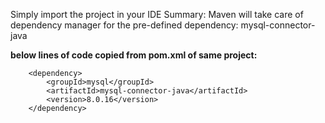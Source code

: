 Simply import the project in your IDE
Summary:
  Maven will take care of dependency manager for the pre-defined dependency: mysql-connector-java

**below lines of code copied from pom.xml of same project:**
  <!-- MySQL JDBC driver -->
        <dependency>
            <groupId>mysql</groupId>
            <artifactId>mysql-connector-java</artifactId>
            <version>8.0.16</version>
        </dependency>

